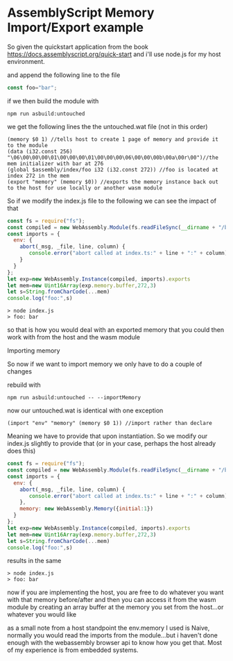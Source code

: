 # AssemblyScript Memory Import/Export example

So given the quickstart application from the book https://docs.assemblyscript.org/quick-start and i'll use node.js for my host environment.

and append the following line to the file

```ts
const foo="bar";
```

if we then build the module with

```console
npm run asbuild:untouched
```

we get the following lines the the untouched.wat file (not in this order)

```wat
(memory $0 1) //tells host to create 1 page of memory and provide it to the module
(data (i32.const 256) "\06\00\00\00\01\00\00\00\01\00\00\00\06\00\00\00b\00a\00r\00")//the mem initializer with bar at 276
(global $assembly/index/foo i32 (i32.const 272)) //foo is located at index 272 in the mem
(export "memory" (memory $0)) //exports the memory instance back out to the host for use locally or another wasm module
```

So if we modify the index.js file to the following we can see the impact of that

```js
const fs = require("fs");
const compiled = new WebAssembly.Module(fs.readFileSync(__dirname + "/build/untouched.wasm"));
const imports = {
  env: {
    abort(_msg, _file, line, column) {
       console.error("abort called at index.ts:" + line + ":" + column);
    }
  }
};
let exp=new WebAssembly.Instance(compiled, imports).exports
let mem=new Uint16Array(exp.memory.buffer,272,3)
let s=String.fromCharCode(...mem)
console.log("foo:",s)
```

```console
> node index.js
> foo: bar
```

so that is how you would deal with an exported memory that you could then work with from the host and the wasm module

Importing memory

So now if we want to import memory we only have to do a couple of changes

rebuild with

```console
npm run asbuild:untouched -- --importMemory
```

now our untouched.wat is identical with one exception

```wat
(import "env" "memory" (memory $0 1)) //import rather than declare
```

Meaning we have to provide that upon instantiation. So we modify our index.js slightly to provide that (or in your case, perhaps the host already does this)

```js
const fs = require("fs");
const compiled = new WebAssembly.Module(fs.readFileSync(__dirname + "/build/untouched.wasm"));
const imports = {
  env: {
    abort(_msg, _file, line, column) {
       console.error("abort called at index.ts:" + line + ":" + column);
    },
    memory: new WebAssembly.Memory({initial:1})
  }
};
let exp=new WebAssembly.Instance(compiled, imports).exports
let mem=new Uint16Array(exp.memory.buffer,272,3)
let s=String.fromCharCode(...mem)
console.log("foo:",s)
```

results in the same
```console
> node index.js
> foo: bar
```

now if you are implementing the host, you are free to do whatever you want with that memory before/after and then you can access it from the wasm module by creating an array buffer at the memory you set from the host...or whatever you would like

as a small note from a host standpoint the env.memory I used is Naive, normally you would read the imports from the module...but i haven't done enough with the webassembly browser api to know how you get that. Most of my experience is from embedded systems.
